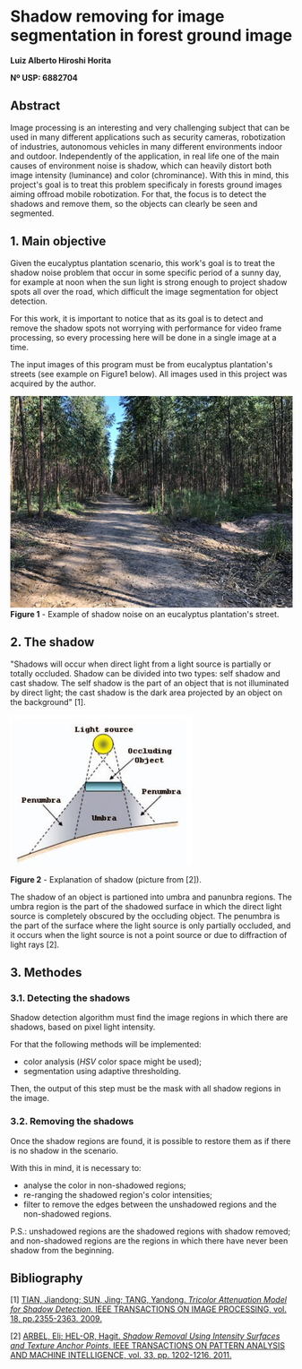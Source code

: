 # **Shadow removing for image segmentation in forest ground image**

**Luiz Alberto Hiroshi Horita**

**Nº USP: 6882704**

## **Abstract**

Image processing is an interesting and very challenging subject that can be used in many different applications such as security cameras, robotization of industries, autonomous vehicles in many different environments indoor and outdoor. Independently of the application, in real life one of the main causes of environment noise is shadow, which can heavily distort both image intensity (luminance) and color (chrominance). With this in mind, this project's goal is to treat this problem specificaly in forests ground images aiming offroad mobile robotization. For that, the focus is to detect the shadows and remove them, so the objects can clearly be seen and segmented.

## **1. Main objective**

Given the eucalyptus plantation scenario, this work's goal is to treat the shadow noise problem that occur in some specific period of a sunny day, for example at noon when the sun light is strong enough to project shadow spots all over the road, which difficult the image segmentation for object detection.

For this work, it is important to notice that as its goal is to detect and remove the shadow spots not worrying with performance for video frame processing, so every processing here will be done in a single image at a time.

The input images of this program must be from eucalyptus plantation's streets (see example on Figure1 below). All images used in this project was acquired by the author.

![eucalyptus](/images/shadowE.jpg)
**Figure 1** - Example of shadow noise on an eucalyptus plantation's street.

## **2. The shadow**

"Shadows will occur when direct light from a light source is partially or totally occluded. Shadow can be divided into two types: self shadow and cast shadow.
The self shadow is the part of an object that is not illuminated by direct light; the cast shadow is the dark area projected by an object on the background" [1].

![shadow](/bibliography/shadow_explanation.jpg)

**Figure 2** - Explanation of shadow (picture from [2]).

The shadow of an object is partioned into umbra and panunbra regions. The umbra region is the part of the shadowed surface in which the direct light source is completely obscured by the occluding object. The penumbra is the part of the surface where the light source is only partially occluded, and it occurs when the light source is not a point source or due to diffraction of light rays [2].

## **3. Methodes**

### **3.1. Detecting the shadows**

Shadow detection algorithm must find the image regions in which there are shadows, based on pixel light intensity.

For that the following methods will be implemented: 
- color analysis (*HSV* color space might be used);
- segmentation using adaptive thresholding.
<!-- and running a limiarization based on layer $V$ (value) thresholding. -->

Then, the output of this step must be the mask with all shadow regions in the image.

### **3.2. Removing the shadows**

Once the shadow regions are found, it is possible to restore them as if there is no shadow in the scenario.

With this in mind, it is necessary to:
- analyse the color in non-shadowed regions;
- re-ranging the shadowed region's color intensities;
- filter to remove the edges between the unshadowed regions and the non-shadowed regions.
<!-- enhance them by reranging the pixel intensities according to non-shadow regions histogram. -->

P.S.: unshadowed regions are the shadowed regions with shadow removed; and non-shadowed regions are the regions in which there have never been shadow from the beginning.

## **Bibliography**
[1] [TIAN, Jiandong; SUN, Jing; TANG, Yandong. *Tricolor Attenuation Model for Shadow Detection*. IEEE TRANSACTIONS ON IMAGE PROCESSING, vol. 18, pp.2355-2363. 2009.](/bibliography/Tricolor_Attenuation_Model_for_Shadow_Detection.pdf)

[2] [ARBEL, Eli; HEL-OR, Hagit. *Shadow Removal Using Intensity Surfaces and Texture Anchor Points*. IEEE TRANSACTIONS ON PATTERN ANALYSIS AND MACHINE INTELLIGENCE, vol. 33, pp. 1202-1216. 2011.](bibliography/Shadow_Removal_Using_Intensity_Surfaces_and_Texture_Anchor_Points.pdf)